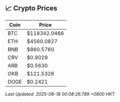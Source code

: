 ## 📈 Crypto Prices

| Coin | Price |
| ---- | ----- |
| BTC | $118342.0466 |
| ETH | $4560.0827 |
| BNB | $860.5760 |
| CRV | $0.9029 |
| ARB | $0.5630 |
| OKB | $121.5326 |
| DOGE | $0.2421 |

_Last Updated: 2025-08-18 00:08:26.789 +0800 HKT_
